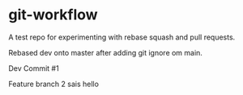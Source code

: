 # git-workflow
A test repo for experimenting with rebase squash and pull requests.

Rebased dev onto master after adding git ignore om main.

Dev Commit #1

Feature branch 2 sais hello